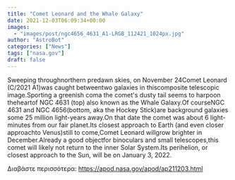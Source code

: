 ```yaml
---
title: "Comet Leonard and the Whale Galaxy"
date: 2021-12-03T06:09:34+00:00
images:
  - "images/post/ngc4656_4631_A1-LRGB_112421_1024px.jpg"
author: "AstroBot"
categories: ["News"]
tags: ["nasa.gov"]
draft: false
---
```


Sweeping throughnorthern predawn skies, on November 24Comet Leonard (C/2021 A1)was caught betweentwo galaxies in thiscomposite telescopic image.Sporting a greenish coma the comet's dusty tail seems to harpoon theheartof NGC 4631 (top) also known as the Whale Galaxy.Of courseNGC 4631 and NGC 4656(bottom, aka the Hockey Stick)are background galaxies some 25 million light-years away.On that date the comet was about 6 light-minutes from our fair planet.Its closest approach to Earth (and even closer approachto Venus)still to come,Comet Leonard willgrow brighter in December.Already a good objectfor binoculars and small telescopes,this comet will likely not return to the inner Solar System.Its perihelion, or closest approach to the Sun, will be on January 3, 2022.

Διαβάστε περισσότερα: https://apod.nasa.gov/apod/ap211203.html
